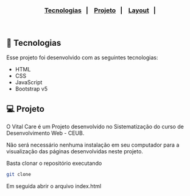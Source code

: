 <h3 align="center">
  <a href="#-tecnologias">Tecnologias</a>&nbsp;&nbsp;&nbsp;|&nbsp;&nbsp;&nbsp;
  <a href="#-projeto">Projeto</a>&nbsp;&nbsp;&nbsp;|&nbsp;&nbsp;&nbsp;
  <a href="#-layout">Layout</a>&nbsp;&nbsp;&nbsp;|&nbsp;&nbsp;&nbsp;
</h3>

<br>


## 🚀 Tecnologias

Esse projeto foi desenvolvido com as seguintes tecnologias:

- HTML
- CSS
- JavaScript
- Bootstrap v5

## 💻 Projeto

O Vital Care é um Projeto desenvolvido no Sistematização do curso de Desenvolvimento Web - CEUB.


Não será necessário nenhuma instalação em seu computador para a visualização das páginas desenvolvidas neste projeto.

Basta clonar o repositório executando 
```bash
git clone 
```
Em seguida abrir o arquivo index.html